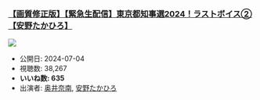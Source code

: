 ### [【画質修正版】【緊急生配信】東京都知事選2024！ラストボイス②【安野たかひろ】](https://www.youtube.com/watch?v=39a4Z4s-Kd8)
[![](https://img.youtube.com/vi/39a4Z4s-Kd8/sddefault.jpg)](https://www.youtube.com/watch?v=39a4Z4s-Kd8)
-   公開日: 2024-07-04
-   視聴数: 38,267
-   **いいね数: 635**
-   出演者: [奥井奈南](/rehacq_fan/people/奥井奈南 "wikilink"), [安野たかひろ](/rehacq_fan/people/安野たかひろ "wikilink")
